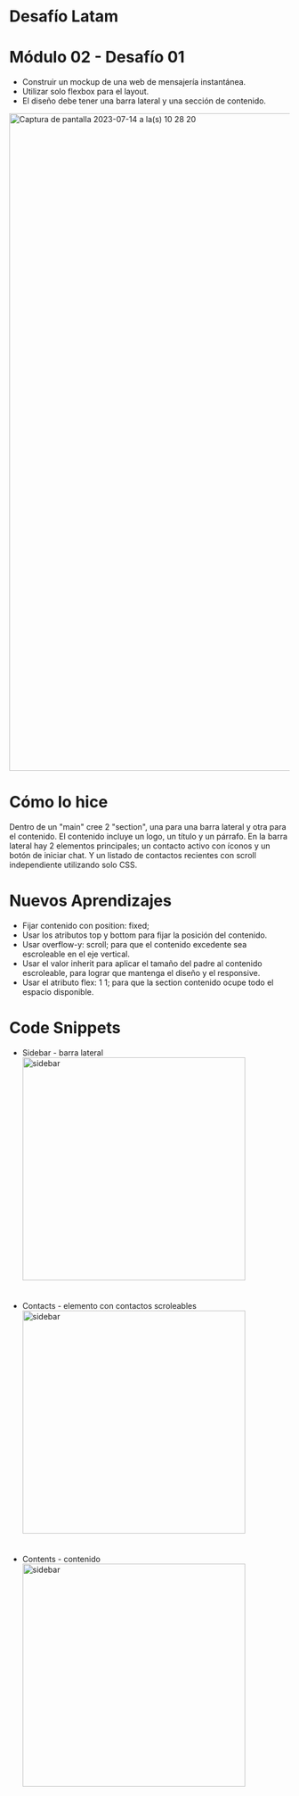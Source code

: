 # Desafío Latam
# Módulo 02 - Desafío 01
* Construir un mockup de una web de mensajería instantánea.
* Utilizar solo flexbox para el layout.
* El diseño debe tener una barra lateral y una sección de contenido.

<img width="1179" alt="Captura de pantalla 2023-07-14 a la(s) 10 28 20" src="https://github.com/CrisAchiardi/dl-m2-d1-seenmock/assets/135924451/5e73545f-83e2-433b-8c67-4a2a6f21a7cb">


# Cómo lo hice
Dentro de un "main" cree 2 "section", una para una barra lateral y otra para el contenido. El contenido incluye un logo, un título y un párrafo. En la barra lateral hay 2 elementos principales; un contacto activo con íconos y un botón de iniciar chat. Y un listado de contactos recientes con scroll independiente utilizando solo CSS.

# Nuevos Aprendizajes
* Fijar contenido con position: fixed;
* Usar los atributos top y bottom para fijar la posición del contenido.
* Usar overflow-y: scroll; para que el contenido excedente sea escroleable en el eje vertical.
* Usar el valor inherit para aplicar el tamaño del padre al contenido escroleable, para lograr que mantenga el diseño y el responsive.
* Usar el atributo flex: 1 1; para que la section contenido ocupe todo el espacio disponible.

# Code Snippets

* Sidebar - barra lateral</br><img width="400" alt="sidebar" src="https://github.com/CrisAchiardi/dl-m2-d1-seenmock/assets/135924451/921ad057-d746-4a35-aaae-44976ac08ee3"></br></br></br>
* Contacts - elemento con contactos scroleables</br><img width="400" alt="sidebar" src="https://github.com/CrisAchiardi/dl-m2-d1-seenmock/assets/135924451/edab4e4e-d635-4af1-aa9b-1c5552962bae"></br></br></br>
* Contents - contenido</br><img width="400" alt="sidebar" src="https://github.com/CrisAchiardi/dl-m2-d1-seenmock/assets/135924451/0be1252f-57b1-44ec-8b2d-646e3992639f">
